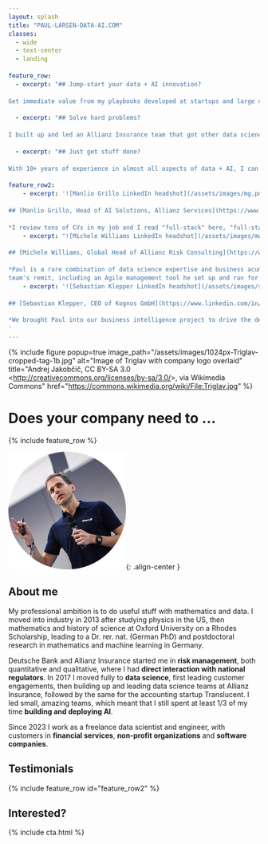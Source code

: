 ```yaml
---
layout: splash
title: "PAUL-LARSEN-DATA-AI.COM"
classes:
  - wide
  - text-center
  - landing

feature_row:
  - excerpt: "## Jump-start your data + AI innovation?

Get immediate value from my playbooks developed at startups and large corporates to accelerate and de-risk your innovation work."

  - excerpt: "## Solve hard problems?

I built up and led an Allianz Insurance team that got other data science teams unstuck on hard problems of data quality, platform engineering, and much more."

  - excerpt: "## Just get stuff done?

With 10+ years of experience in almost all aspects of data + AI, I can extend your team's over-stretched capacity."

feature_row2:
    - excerpt: '![Manlio Grillo LinkedIn headshot](/assets/images/mg.png "Manlio Grillo LinkedIn headshot")

## [Manlio Grillo, Head of AI Solutions, Allianz Services](https://www.linkedin.com/in/manliogrillo/)

*I review tons of CVs in my job and I read "full-stack" here, "full-stack" there. Close to none though covers "my stack". My stack is not only technological, but covers principles, values and strategic intent. Without these it is just worn out buzzwords. Paul is able to stretch to this extent without compromising on the hands-on part.*'
    - excerpt: "![Michele Williams LinkedIn headshot](/assets/images/mw.png 'Michele Williams LinkedIn headshot')

## [Michele Williams, Global Head of Allianz Risk Consulting](https://www.linkedin.com/in/michele-williams-6408784/)

*Paul is a rare combination of data science expertise and business acumen. Paul was a key member of my innovation department at Allianz Insurance, where he built up and led the data science team. He kept his team focused on business value (no easy task in data science), yet also wholeheartedly contributed even when the task was outside of his
team's remit, including an Agile management tool he set up and ran for the whole department. Paul would be a valuable asset to any team or project.*"
    - excerpt: '![Sebastian Klepper LinkedIn headshot](/assets/images/sk.png "Sebastian Klepper LinkedIn headshot")

## [Sebastian Klepper, CEO of Kognos GmbH](https://www.linkedin.com/in/sklppr/)

*We brought Paul into our business intelligence project to drive the development of data interfaces and analytical models. Paul went beyond handling engineering tasks by proactively taking ownership of stakeholder management, requirements engineering, and acceptance testing. His commitment and holistic approach were essential to delivering the project on time and within budget.*
'
---
```


{% include figure popup=true image_path="/assets/images/1024px-Triglav-cropped-tag-1b.jpg" alt="Image of Triglav with company logo overlaid" title="Andrej Jakobčič, CC BY-SA 3.0 &lt;http://creativecommons.org/licenses/by-sa/3.0/&gt;, via Wikimedia Commons" href="https://commons.wikimedia.org/wiki/File:Triglav.jpg" %}
<br>

# Does your company need to ...

{% include feature_row %}


![Paul Larsen at HackaTUM 2019](/assets/images/2019-paul-hackatum-circle-small.png "Paul Larsen at HackaTUM 2019"){: .align-center }

## About me

My professional ambition is to do useful stuff with mathematics and data. I moved into industry in 2013 after studying physics in the US, then mathematics and history of science at Oxford University on a Rhodes Scholarship, leading to a Dr. rer. nat. (German PhD) and postdoctoral research in mathematics and machine learning in Germany.

Deutsche Bank and Allianz Insurance started me in **risk management**, both quantitative and qualitative, where I had **direct interaction with national regulators**. In 2017 I moved fully to **data science**, first leading customer engagements, then building up and leading data science teams at Allianz Insurance, followed by the same for the accounting startup Translucent. I led small, amazing teams, which meant that I still spent at least 1/3 of my time **building and deploying AI**.

Since 2023 I work as a freelance data scientist and engineer, with customers in **financial services**, **non-profit organizations** and **software companies**.

## Testimonials

{% include feature_row id="feature_row2" %}

## Interested?

{% include cta.html %}
